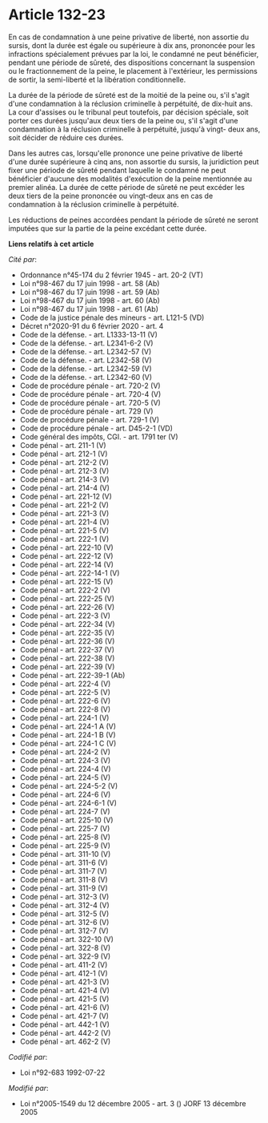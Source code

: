 # Article 132-23

En cas de condamnation à une peine privative de liberté, non assortie du sursis, dont la durée est égale ou supérieure à dix
ans, prononcée pour les infractions spécialement prévues par la loi, le condamné ne peut bénéficier, pendant une période de
sûreté, des dispositions concernant la suspension ou le fractionnement de la peine, le placement à l'extérieur, les
permissions de sortir, la semi-liberté et la libération conditionnelle.

La durée de la période de sûreté est de la moitié de la peine ou, s'il s'agit d'une condamnation à la réclusion criminelle à
perpétuité, de dix-huit ans. La cour d'assises ou le tribunal peut toutefois, par décision spéciale, soit porter ces durées
jusqu'aux deux tiers de la peine ou, s'il s'agit d'une condamnation à la réclusion criminelle à perpétuité, jusqu'à vingt-
deux ans, soit décider de réduire ces durées.

Dans les autres cas, lorsqu'elle prononce une peine privative de liberté d'une durée supérieure à cinq ans, non assortie du
sursis, la juridiction peut fixer une période de sûreté pendant laquelle le condamné ne peut bénéficier d'aucune des
modalités d'exécution de la peine mentionnée au premier alinéa. La durée de cette période de sûreté ne peut excéder les deux
tiers de la peine prononcée ou vingt-deux ans en cas de condamnation à la réclusion criminelle à perpétuité.

Les réductions de peines accordées pendant la période de sûreté ne seront imputées que sur la partie de la peine excédant
cette durée.

**Liens relatifs à cet article**

_Cité par_:

  - Ordonnance n°45-174 du 2 février 1945 - art. 20-2 (VT)
  - Loi n°98-467 du 17 juin 1998 - art. 58 (Ab)
  - Loi n°98-467 du 17 juin 1998 - art. 59 (Ab)
  - Loi n°98-467 du 17 juin 1998 - art. 60 (Ab)
  - Loi n°98-467 du 17 juin 1998 - art. 61 (Ab)
  - Code de la justice pénale des mineurs - art. L121-5 (VD)
  - Décret n°2020-91 du 6 février 2020 - art. 4
  - Code de la défense. - art. L1333-13-11 (V)
  - Code de la défense. - art. L2341-6-2 (V)
  - Code de la défense. - art. L2342-57 (V)
  - Code de la défense. - art. L2342-58 (V)
  - Code de la défense. - art. L2342-59 (V)
  - Code de la défense. - art. L2342-60 (V)
  - Code de procédure pénale - art. 720-2 (V)
  - Code de procédure pénale - art. 720-4 (V)
  - Code de procédure pénale - art. 720-5 (V)
  - Code de procédure pénale - art. 729 (V)
  - Code de procédure pénale - art. 729-1 (V)
  - Code de procédure pénale - art. D45-2-1 (VD)
  - Code général des impôts, CGI. - art. 1791 ter (V)
  - Code pénal - art. 211-1 (V)
  - Code pénal - art. 212-1 (V)
  - Code pénal - art. 212-2 (V)
  - Code pénal - art. 212-3 (V)
  - Code pénal - art. 214-3 (V)
  - Code pénal - art. 214-4 (V)
  - Code pénal - art. 221-12 (V)
  - Code pénal - art. 221-2 (V)
  - Code pénal - art. 221-3 (V)
  - Code pénal - art. 221-4 (V)
  - Code pénal - art. 221-5 (V)
  - Code pénal - art. 222-1 (V)
  - Code pénal - art. 222-10 (V)
  - Code pénal - art. 222-12 (V)
  - Code pénal - art. 222-14 (V)
  - Code pénal - art. 222-14-1 (V)
  - Code pénal - art. 222-15 (V)
  - Code pénal - art. 222-2 (V)
  - Code pénal - art. 222-25 (V)
  - Code pénal - art. 222-26 (V)
  - Code pénal - art. 222-3 (V)
  - Code pénal - art. 222-34 (V)
  - Code pénal - art. 222-35 (V)
  - Code pénal - art. 222-36 (V)
  - Code pénal - art. 222-37 (V)
  - Code pénal - art. 222-38 (V)
  - Code pénal - art. 222-39 (V)
  - Code pénal - art. 222-39-1 (Ab)
  - Code pénal - art. 222-4 (V)
  - Code pénal - art. 222-5 (V)
  - Code pénal - art. 222-6 (V)
  - Code pénal - art. 222-8 (V)
  - Code pénal - art. 224-1 (V)
  - Code pénal - art. 224-1 A (V)
  - Code pénal - art. 224-1 B (V)
  - Code pénal - art. 224-1 C (V)
  - Code pénal - art. 224-2 (V)
  - Code pénal - art. 224-3 (V)
  - Code pénal - art. 224-4 (V)
  - Code pénal - art. 224-5 (V)
  - Code pénal - art. 224-5-2 (V)
  - Code pénal - art. 224-6 (V)
  - Code pénal - art. 224-6-1 (V)
  - Code pénal - art. 224-7 (V)
  - Code pénal - art. 225-10 (V)
  - Code pénal - art. 225-7 (V)
  - Code pénal - art. 225-8 (V)
  - Code pénal - art. 225-9 (V)
  - Code pénal - art. 311-10 (V)
  - Code pénal - art. 311-6 (V)
  - Code pénal - art. 311-7 (V)
  - Code pénal - art. 311-8 (V)
  - Code pénal - art. 311-9 (V)
  - Code pénal - art. 312-3 (V)
  - Code pénal - art. 312-4 (V)
  - Code pénal - art. 312-5 (V)
  - Code pénal - art. 312-6 (V)
  - Code pénal - art. 312-7 (V)
  - Code pénal - art. 322-10 (V)
  - Code pénal - art. 322-8 (V)
  - Code pénal - art. 322-9 (V)
  - Code pénal - art. 411-2 (V)
  - Code pénal - art. 412-1 (V)
  - Code pénal - art. 421-3 (V)
  - Code pénal - art. 421-4 (V)
  - Code pénal - art. 421-5 (V)
  - Code pénal - art. 421-6 (V)
  - Code pénal - art. 421-7 (V)
  - Code pénal - art. 442-1 (V)
  - Code pénal - art. 442-2 (V)
  - Code pénal - art. 462-2 (V)

_Codifié par_:

  - Loi n°92-683 1992-07-22

_Modifié par_:

  - Loi n°2005-1549 du 12 décembre 2005 - art. 3 () JORF 13 décembre 2005
